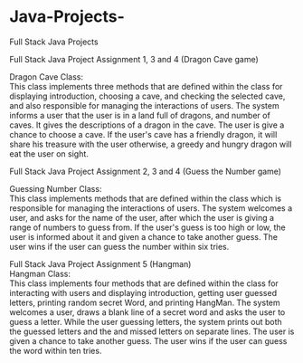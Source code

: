 # Java-Projects-
Full Stack Java Projects 

Full Stack Java Project Assignment 1, 3 and 4 (Dragon Cave game)											                    
  																									                                                
Dragon Cave Class:																				                                        
This class implements three methods that are defined within the class for displaying introduction, choosing a cave, and checking the selected cave, and also responsible for managing the interactions of users. The system informs a user that the user is in a land full of dragons, and number of caves. It gives the descriptions of a dragon in the cave. The user is give a chance to choose a cave. If the user's cave has a friendly dragon, it will share his treasure with the user otherwise, a greedy and hungry dragon will eat the user on sight.					        
 


Full Stack Java Project Assignment 2, 3 and 4 (Guess the Number game)
									
Guessing Number Class:																		
This class implements methods that are defined within the class	which is responsible for managing the interactions of users. The system welcomes a user, and asks for the name of the user, after which the user is giving a range of numbers to guess from. If the user's guess is too high or low, the user is informed about it and given a chance to take another guess. The user wins if the user can guess the number  within six tries. 



Full Stack Java Project Assignment 5 (Hangman)															
Hangman Class:																				
This class implements four methods that are defined within the class for interacting with users and displaying introduction, getting user guessed letters, printing random secret Word, and printing HangMan. The system welcomes a user, draws a blank line of a secret word and asks the user to guess a letter. While the user guessing letters, the system prints out both the guessed letters and the and missed letters on separate lines. The user is given a chance to take another guess. The user wins if the user can guess the word within ten tries. 
